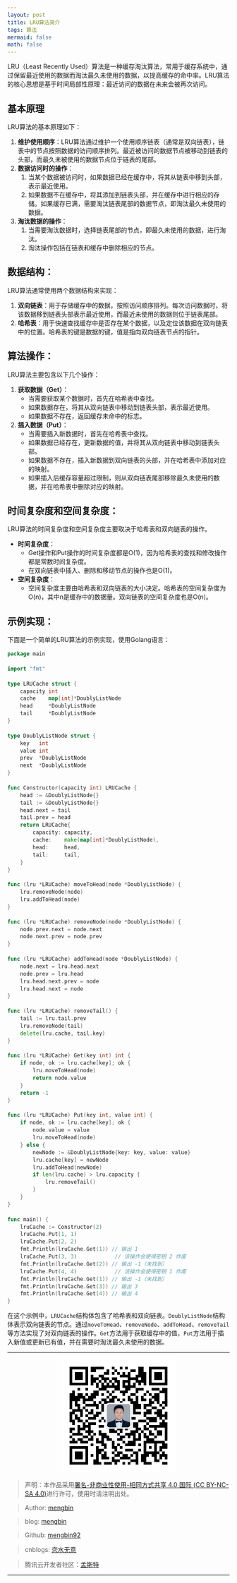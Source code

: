 ```yaml
---
layout: post
title: LRU算法简介
tags: 算法
mermaid: false
math: false
---  
```


LRU（Least Recently Used）算法是一种缓存淘汰算法，常用于缓存系统中，通过保留最近使用的数据而淘汰最久未使用的数据，以提高缓存的命中率。LRU算法的核心思想是基于时间局部性原理：最近访问的数据在未来会被再次访问。

## 基本原理

LRU算法的基本原理如下：  

1. **维护使用顺序**：LRU算法通过维护一个使用顺序链表（通常是双向链表），链表中的节点按照数据的访问顺序排列。最近被访问的数据节点被移动到链表的头部，而最久未被使用的数据节点位于链表的尾部。
2. **数据访问时的操作**：
   1. 当某个数据被访问时，如果数据已经在缓存中，将其从链表中移到头部，表示最近使用。
   2. 如果数据不在缓存中，将其添加到链表头部，并在缓存中进行相应的存储。如果缓存已满，需要淘汰链表尾部的数据节点，即淘汰最久未使用的数据。
3. **淘汰数据的操作**：
   1. 当需要淘汰数据时，选择链表尾部的节点，即最久未使用的数据，进行淘汰。
   2. 淘汰操作包括在链表和缓存中删除相应的节点。

## 数据结构：

LRU算法通常使用两个数据结构来实现：

1. **双向链表**：用于存储缓存中的数据，按照访问顺序排列。每次访问数据时，将该数据移到链表头部表示最近使用，而最近未使用的数据则位于链表尾部。
2. **哈希表**：用于快速查找缓存中是否存在某个数据，以及定位该数据在双向链表中的位置。哈希表的键是数据的键，值是指向双向链表节点的指针。

## 算法操作：

LRU算法主要包含以下几个操作：

1. **获取数据（Get）**：
   - 当需要获取某个数据时，首先在哈希表中查找。
   - 如果数据存在，将其从双向链表中移动到链表头部，表示最近使用。
   - 如果数据不存在，返回缓存未命中的标志。
2. **插入数据（Put）**：
   - 当需要插入新数据时，首先在哈希表中查找。
   - 如果数据已经存在，更新数据的值，并将其从双向链表中移动到链表头部。
   - 如果数据不存在，插入新数据到双向链表的头部，并在哈希表中添加对应的映射。
   - 如果插入后缓存容量超过限制，则从双向链表尾部移除最久未使用的数据，并在哈希表中删除对应的映射。

## 时间复杂度和空间复杂度：

LRU算法的时间复杂度和空间复杂度主要取决于哈希表和双向链表的操作。

- **时间复杂度**：
  - Get操作和Put操作的时间复杂度都是O(1)，因为哈希表的查找和修改操作都是常数时间复杂度。
  - 在双向链表中插入、删除和移动节点的操作也是O(1)。
- **空间复杂度**：
  - 空间复杂度主要由哈希表和双向链表的大小决定。哈希表的空间复杂度为O(n)，其中n是缓存中的数据量。双向链表的空间复杂度也是O(n)。

## 示例实现：

下面是一个简单的LRU算法的示例实现，使用Golang语言：

```go
package main

import "fmt"

type LRUCache struct {
    capacity int
    cache    map[int]*DoublyListNode
    head     *DoublyListNode
    tail     *DoublyListNode
}

type DoublyListNode struct {
    key   int
    value int
    prev  *DoublyListNode
    next  *DoublyListNode
}

func Constructor(capacity int) LRUCache {
    head := &DoublyListNode{}
    tail := &DoublyListNode{}
    head.next = tail
    tail.prev = head
    return LRUCache{
        capacity: capacity,
        cache:    make(map[int]*DoublyListNode),
        head:     head,
        tail:     tail,
    }
}

func (lru *LRUCache) moveToHead(node *DoublyListNode) {
    lru.removeNode(node)
    lru.addToHead(node)
}

func (lru *LRUCache) removeNode(node *DoublyListNode) {
    node.prev.next = node.next
    node.next.prev = node.prev
}

func (lru *LRUCache) addToHead(node *DoublyListNode) {
    node.next = lru.head.next
    node.prev = lru.head
    lru.head.next.prev = node
    lru.head.next = node
}

func (lru *LRUCache) removeTail() {
    tail := lru.tail.prev
    lru.removeNode(tail)
    delete(lru.cache, tail.key)
}

func (lru *LRUCache) Get(key int) int {
    if node, ok := lru.cache[key]; ok {
        lru.moveToHead(node)
        return node.value
    }
    return -1
}

func (lru *LRUCache) Put(key int, value int) {
    if node, ok := lru.cache[key]; ok {
        node.value = value
        lru.moveToHead(node)
    } else {
        newNode := &DoublyListNode{key: key, value: value}
        lru.cache[key] = newNode
        lru.addToHead(newNode)
        if len(lru.cache) > lru.capacity {
            lru.removeTail()
        }
    }
}

func main() {
    lruCache := Constructor(2)
    lruCache.Put(1, 1)
    lruCache.Put(2, 2)
    fmt.Println(lruCache.Get(1)) // 输出 1
    lruCache.Put(3, 3)            // 该操作会使得密钥 2 作废
    fmt.Println(lruCache.Get(2)) // 输出 -1（未找到）
    lruCache.Put(4, 4)            // 该操作会使得密钥 1 作废
    fmt.Println(lruCache.Get(1)) // 输出 -1（未找到）
    fmt.Println(lruCache.Get(3)) // 输出 3
    fmt.Println(lruCache.Get(4)) // 输出 4
}
```

在这个示例中，`LRUCache`结构体包含了哈希表和双向链表。`DoublyListNode`结构体表示双向链表的节点。通过`moveToHead`、`removeNode`、`addToHead`、`removeTail`等方法实现了对双向链表的操作。`Get`方法用于获取缓存中的值，`Put`方法用于插入新值或更新已有值，并在需要时淘汰最久未使用的数据。  

---

<div align="center">
  <img src="../img/qrcode_wechat.jpg" alt="孟斯特">
</div>

> 声明：本作品采用[署名-非商业性使用-相同方式共享 4.0 国际 (CC BY-NC-SA 4.0)](https://creativecommons.org/licenses/by-nc-sa/4.0/deed.zh)进行许可，使用时请注明出处。  

> Author: [mengbin](mengbin1992@outlook.com)  

> blog: [mengbin](https://mengbin.top)  

> Github: [mengbin92](https://mengbin92.github.io/)  

> cnblogs: [恋水无意](https://www.cnblogs.com/lianshuiwuyi/)  

> 腾讯云开发者社区：[孟斯特](https://cloud.tencent.com/developer/user/6649301)  

---
